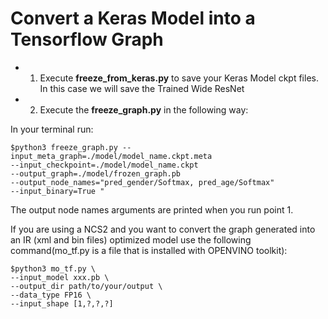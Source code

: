 # Convert a Keras Model into a Tensorflow Graph

- 1) Execute **freeze_from_keras.py** to save your Keras Model ckpt files. In this case we will save the Trained Wide ResNet
- 2) Execute the **freeze_graph.py** in the following way:

In your terminal run:

	$python3 freeze_graph.py --input_meta_graph=./model/model_name.ckpt.meta 
	--input_checkpoint=./model/model_name.ckpt 
	--output_graph=./model/frozen_graph.pb 
	--output_node_names="pred_gender/Softmax, pred_age/Softmax"   
	--input_binary=True "

The output node names arguments are printed when you run point 1.

If you are using a NCS2 and you want to convert the graph generated into an IR (xml and bin files) optimized model use the following command(mo_tf.py is a file that is installed with OPENVINO toolkit):

	$python3 mo_tf.py \
	--input_model xxx.pb \
	--output_dir path/to/your/output \
	--data_type FP16 \
	--input_shape [1,?,?,?]
